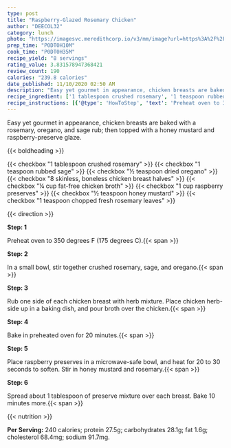 ```yaml
---
type: post
title: "Raspberry-Glazed Rosemary Chicken"
author: "DEECOL32"
category: lunch
photo: "https://imagesvc.meredithcorp.io/v3/mm/image?url=https%3A%2F%2Fimages.media-allrecipes.com%2Fuserphotos%2F5738745.jpg"
prep_time: "P0DT0H10M"
cook_time: "P0DT0H35M"
recipe_yield: "8 servings"
rating_value: 3.831578947368421
review_count: 190
calories: "239.8 calories"
date_published: 11/10/2020 02:50 AM
description: "Easy yet gourmet in appearance, chicken breasts are baked with a rosemary, oregano, and sage rub; then topped with a honey mustard and raspberry-preserve glaze."
recipe_ingredient: ['1 tablespoon crushed rosemary', '1 teaspoon rubbed sage', '½ teaspoon dried oregano', '8 skinless, boneless chicken breast halves', '¼ cup fat-free chicken broth', '1 cup raspberry preserves', '½ teaspoon honey mustard', '1 teaspoon chopped fresh rosemary leaves']
recipe_instructions: [{'@type': 'HowToStep', 'text': 'Preheat oven to 350 degrees F (175 degrees C).\n'}, {'@type': 'HowToStep', 'text': 'In a small bowl, stir together crushed rosemary, sage, and oregano.\n'}, {'@type': 'HowToStep', 'text': 'Rub one side of each chicken breast with herb mixture. Place chicken herb-side up in a baking dish, and pour broth over the chicken.\n'}, {'@type': 'HowToStep', 'text': 'Bake in preheated oven for 20 minutes.\n'}, {'@type': 'HowToStep', 'text': 'Place raspberry preserves in a microwave-safe bowl, and heat for 20 to 30 seconds to soften. Stir in honey mustard and rosemary.\n'}, {'@type': 'HowToStep', 'text': 'Spread about 1 tablespoon of preserve mixture over each breast. Bake 10 minutes more.\n'}]
---
```


Easy yet gourmet in appearance, chicken breasts are baked with a rosemary, oregano, and sage rub; then topped with a honey mustard and raspberry-preserve glaze. 

{{< boldheading >}}

{{< checkbox "1 tablespoon crushed rosemary" >}}
{{< checkbox "1 teaspoon rubbed sage" >}}
{{< checkbox "½ teaspoon dried oregano" >}}
{{< checkbox "8  skinless, boneless chicken breast halves" >}}
{{< checkbox "¼ cup fat-free chicken broth" >}}
{{< checkbox "1 cup raspberry preserves" >}}
{{< checkbox "½ teaspoon honey mustard" >}}
{{< checkbox "1 teaspoon chopped fresh rosemary leaves" >}}


{{< direction >}}

**Step: 1**

Preheat oven to 350 degrees F (175 degrees C).{{< span >}}

**Step: 2**

In a small bowl, stir together crushed rosemary, sage, and oregano.{{< span >}}

**Step: 3**

Rub one side of each chicken breast with herb mixture. Place chicken herb-side up in a baking dish, and pour broth over the chicken.{{< span >}}

**Step: 4**

Bake in preheated oven for 20 minutes.{{< span >}}

**Step: 5**

Place raspberry preserves in a microwave-safe bowl, and heat for 20 to 30 seconds to soften. Stir in honey mustard and rosemary.{{< span >}}

**Step: 6**

Spread about 1 tablespoon of preserve mixture over each breast. Bake 10 minutes more.{{< span >}}

{{< nutrition >}}

**Per Serving:** 240 calories; protein 27.5g; carbohydrates 28.1g; fat 1.6g; cholesterol 68.4mg; sodium 91.7mg.